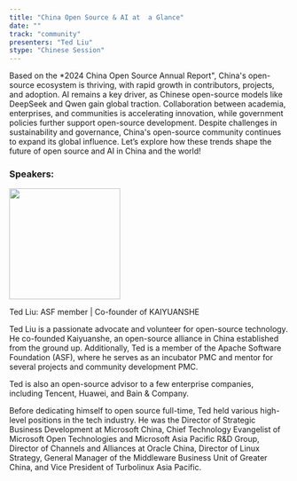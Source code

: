 ```yaml
---
title: "China Open Source & AI at  a Glance"
date: ""
track: "community"
presenters: "Ted Liu"
stype: "Chinese Session"
---
```


Based on the *2024 China Open Source Annual Report", China's open-source ecosystem is thriving, with rapid growth in contributors, projects, and adoption. AI remains a key driver, as Chinese open-source models like DeepSeek and Qwen gain global traction. Collaboration between academia, enterprises, and communities is accelerating innovation, while government policies further support open-source development. Despite challenges in sustainability and governance, China's open-source community continues to expand its global influence. Let’s explore how these trends shape the future of open source and AI in China and the world! 

### Speakers:


<img src="https://sessionize.com/image/355a-400o400o1-RRrjWXYem9ZpGBUpd4jGBT.png" width="200" /><br/>

Ted Liu: ASF member | Co-founder of KAIYUANSHE

Ted Liu is a passionate advocate and volunteer for open-source technology. He co-founded Kaiyuanshe, an open-source alliance in China established from the ground up. Additionally, Ted is a member of the Apache Software Foundation (ASF), where he serves as an incubator PMC and mentor for several projects and community development PMC. 

Ted is also an open-source advisor to a few enterprise companies, including Tencent, Huawei, and Bain & Company.

Before dedicating himself to open source full-time, Ted held various high-level positions in the tech industry. He was the Director of Strategic Business Development at Microsoft China, Chief Technology Evangelist of Microsoft Open Technologies and Microsoft Asia Pacific R&D Group, Director of Channels and Alliances at Oracle China, Director of Linux Strategy, General Manager of the Middleware Business Unit of Greater China, and Vice President of Turbolinux Asia Pacific.

